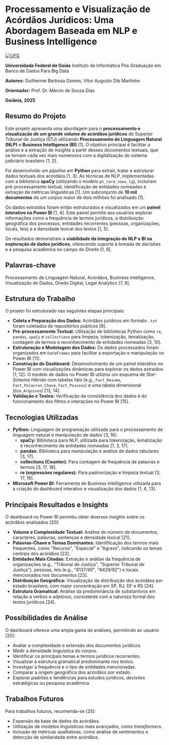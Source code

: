 # Processamento e Visualização de Acórdãos Jurídicos: Uma Abordagem Baseada em NLP e Business Intelligence

[![UFG](https://www.sbfisica.org.br/v1/sbf/wp-content/uploads/2024/10/UFG_LOGO.png)]()

**Universidade Federal de Goiás**
Instituto de Informática
Pós Graduação em Banco de Dados Para Big Data

**Autores:** Guilherme Barbosa Gomes, Vitor Augusto Dib Martinho

**Orientador:** Prof. Dr. Márcio de Souza Dias

**Goiânia, 2025**

## Resumo do Projeto

Este projeto apresenta uma abordagem para o **processamento e visualização de um grande volume de acórdãos jurídicos** do Superior Tribunal de Justiça (STJ) utilizando **Processamento de Linguagem Natural (NLP)** e **Business Intelligence (BI)** [1]. O objetivo principal é facilitar a análise e a extração de insights a partir desses documentos textuais, que se tornam cada vez mais numerosos com a digitalização do sistema judiciário brasileiro [1, 2].

Foi desenvolvido um *pipeline* em **Python** para extrair, tratar e estruturar dados textuais dos acórdãos [1, 3]. As técnicas de NLP, implementadas com a biblioteca **spaCy** (utilizando o modelo `pt_core_news_lg`), incluíram pré-processamento textual, identificação de entidades nomeadas e extração de métricas linguísticas [1]. Um subconjunto de **10 mil documentos** de um *corpus* maior de dois milhões foi analisado [1].

Os dados extraídos foram então estruturados e visualizados em um **painel interativo no Power BI** [1, 4]. Este painel permite aos usuários explorar informações como a frequência de termos jurídicos, a distribuição geográfica dos processos, entidades recorrentes (pessoas, organizações, locais, leis) e a densidade lexical dos textos [1, 5].

Os resultados demonstram a **viabilidade da integração de NLP e BI na exploração de dados jurídicos**, oferecendo suporte à tomada de decisões e à pesquisa acadêmica no campo do Direito [1, 6].

## Palavras-chave

Processamento de Linguagem Natural, Acórdãos, Business Intelligence, Visualização de Dados, Direito Digital, Legal Analytics [7, 8].

## Estrutura do Trabalho

O projeto foi estruturado nas seguintes etapas principais:

*   **Coleta e Preparação dos Dados:** Acórdãos jurídicos em formato `.txt` foram coletados de repositórios públicos [9].
*   **Pré-processamento Textual:** Utilização de bibliotecas Python como `re`, `pandas`, `spaCy` e `collections` para limpeza, tokenização, lematização, contagem de termos e reconhecimento de entidades nomeadas [3, 10].
*   **Estruturação e Modelagem dos Dados:** Os dados processados foram organizados em `DataFrames` para facilitar a exportação e manipulação no Power BI [11].
*   **Construção do Dashboard:** Desenvolvimento de um painel interativo no Power BI com visualizações dinâmicas para explorar os dados extraídos [1, 12]. O modelo de dados no Power BI utilizou um esquema de *Star-Schema Híbrido* com tabelas fato (e.g., `Fact_Resumo`, `Fact_Palavras_Chave`, `Fact_Pessoas`) e uma tabela dimensional (`Dim_Arquivos`) [13, 14].
*   **Validação e Testes:** Verificação da consistência dos dados e do funcionamento dos filtros e interações no Power BI [15].

## Tecnologias Utilizadas

*   **Python:** Linguagem de programação utilizada para o processamento de linguagem natural e manipulação de dados [3, 16].
    *   **spaCy:** Biblioteca para NLP, utilizada para tokenização, lematização e reconhecimento de entidades nomeadas [1, 3, 17].
    *   **pandas:** Biblioteca para manipulação e análise de dados tabulares [3, 17].
    *   **collections (Counter):** Para contagem de frequência de palavras e termos [3, 17, 18].
    *   **re (expressões regulares):** Para padronização e limpeza textual [3, 17, 19].
*   **Microsoft Power BI:** Ferramenta de Business Intelligence utilizada para a criação do dashboard interativo e visualização dos dados [1, 4, 13].

## Principais Resultados e Insights

O dashboard no Power BI permitiu obter diversos *insights* sobre os acórdãos analisados [20]:

*   **Volume e Complexidade Textual:** Análise do número de documentos, caracteres, palavras, sentenças e densidade lexical [21].
*   **Palavras-Chave e Temas Dominantes:** Identificação dos termos mais frequentes, como "Recurso", "Especial" e "Agravo", indicando os temas centrais dos acórdãos [22].
*   **Entidades Mais Citadas:** Extração e análise da frequência de organizações (e.g., "Tribunal de Justiça", "Superior Tribunal de Justiça"), pessoas, leis (e.g., "8137/90", "8429/92") e locais mencionados nos documentos [23].
*   **Distribuição Geográfica:** Visualização da distribuição dos acórdãos por estado brasileiro, com maior concentração em SP, RJ, DF e RS [24].
*   **Estrutura Gramatical:** Análise da predominância de substantivos em relação a verbos e adjetivos, consistente com a natureza formal dos textos jurídicos [24].

## Possibilidades de Análise

O dashboard oferece uma ampla gama de análises, permitindo ao usuário [20]:

*   Avaliar a complexidade e extensão dos documentos jurídicos.
*   Medir a densidade linguística do *corpus*.
*   Identificar os principais temas e termos jurídicos recorrentes.
*   Visualizar a estrutura gramatical predominante nos textos.
*   Investigar a frequência e o tipo de entidades mencionadas.
*   Comparar a origem geográfica dos acórdãos por estado.
*   Explorar padrões e tendências para estudos jurídicos, decisões estratégicas ou pesquisa acadêmica.

## Trabalhos Futuros

Para trabalhos futuros, recomenda-se [25]:

*   Expansão da base de dados de acórdãos.
*   Utilização de modelos linguísticos mais avançados, como *transformers*.
*   Inclusão de métricas qualitativas, como análise de sentimentos e detecção de similaridade entre acórdãos.
